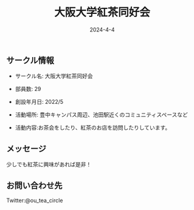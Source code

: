 ﻿---
title: '大阪大学紅茶同好会'
excerpt: ''
date: '2024-4-4'
iconImage: '/assets/016/icon.png'
coverImage: '/assets/016/cover.jpg'
ogImage:
  url: '/assets/016/icon.png'
tags:
  - 'サークル'
  - '活動中'
---

## サークル情報
- サークル名: 大阪大学紅茶同好会
- 部員数: 29
- 創設年月日: 2022/5
- 活動場所: 豊中キャンパス周辺、池田駅近くのコミュニティスペースなど

- 活動内容:お茶会をしたり、紅茶のお店を訪問したりしています。

## メッセージ
少しでも紅茶に興味があれば是非！

## お問い合わせ先
Twitter:@ou_tea_circle  

